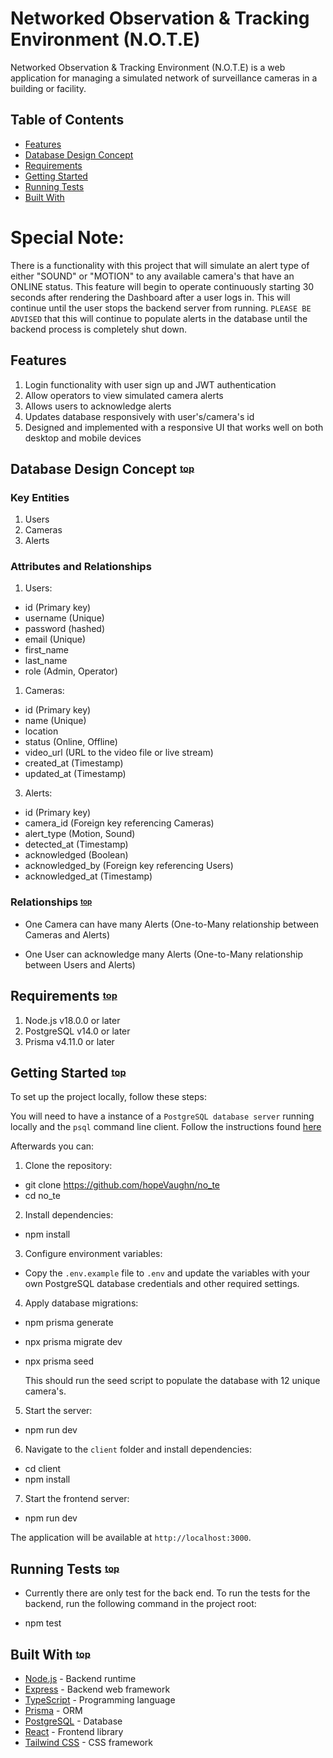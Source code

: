 # Networked Observation & Tracking Environment (N.O.T.E)

Networked Observation & Tracking Environment (N.O.T.E) is a web application for managing a simulated network of surveillance cameras in a building or facility.

## Table of Contents

- [Features](#features)
- [Database Design Concept](#database-design-concept)
- [Requirements](#requirements)
- [Getting Started](#getting-started)
- [Running Tests](#running-tests)
- [Built With](#built-with)


# Special Note:

There is a functionality with this project that will simulate an alert type of either "SOUND" or "MOTION" to any available camera's that have an ONLINE status. This feature will begin to operate continuously starting 30 seconds after rendering the Dashboard after a user logs in. This will continue until the user stops the backend server from running. `PLEASE BE ADVISED` that this will continue to populate alerts in the database until the backend process is completely shut down.

## Features

1. Login functionality with user sign up and JWT authentication
2. Allow operators to view simulated camera alerts
3. Allows users to acknowledge alerts
4. Updates database responsively with user's/camera's id 
4. Designed and implemented with a responsive UI that works well on both desktop and mobile devices


## Database Design Concept <sup><sub>[top](#table-of-contents)</sub></sup>

### Key Entities 

1. Users
2. Cameras
3. Alerts

### Attributes and Relationships

1. Users:

* id (Primary key)
* username (Unique)
* password (hashed)
* email (Unique)
* first_name
* last_name
* role (Admin, Operator)

1. Cameras:

* id (Primary key)
* name (Unique)
* location
* status (Online, Offline)
* video_url (URL to the video file or live stream)
* created_at (Timestamp)
* updated_at (Timestamp)

3. Alerts:

* id (Primary key)
* camera_id (Foreign key referencing Cameras)
* alert_type (Motion, Sound)
* detected_at (Timestamp)
* acknowledged (Boolean)
* acknowledged_by (Foreign key referencing Users)
* acknowledged_at (Timestamp)

### Relationships <sup><sub>[top](#table-of-contents)</sub></sup>

* One Camera can have many Alerts (One-to-Many relationship between Cameras and Alerts)

* One User can acknowledge many Alerts (One-to-Many relationship between Users and Alerts)

## Requirements <sup><sub>[top](#table-of-contents)</sub></sup>

1. Node.js v18.0.0 or later
2. PostgreSQL v14.0 or later
3. Prisma v4.11.0 or later

## Getting Started <sup><sub>[top](#table-of-contents)</sub></sup>

To set up the project locally, follow these steps:

You will need to have a instance of a `PostgreSQL database server` running locally and the `psql` command line client. Follow the instructions found [here](https://www.prisma.io/dataguide/postgresql/setting-up-a-local-postgresql-database)

Afterwards you can:

1. Clone the repository:
  
  - git clone https://github.com/hopeVaughn/no_te
  - cd no_te

2. Install dependencies:
  
  - npm install


3. Configure environment variables:
  
  - Copy the `.env.example` file to `.env` and update the variables with your own PostgreSQL database credentials and other required settings.

4. Apply database migrations:
  
  - npm prisma generate

  - npx prisma migrate dev

  - npx prisma seed
      
      This should run the seed script to populate the database with 12 unique camera's.

5. Start the server:
  
  - npm run dev


6. Navigate to the `client` folder and install dependencies:

  - cd client
  - npm install


7. Start the frontend server:

  - npm run dev


The application will be available at `http://localhost:3000`.

## Running Tests <sup><sub>[top](#table-of-contents)</sub></sup>

  * Currently there are only test for the back end. To run the tests for the backend, run the following command in the project root:

  - npm test

## Built With <sup><sub>[top](#table-of-contents)</sub></sup>

- [Node.js](https://nodejs.org/) - Backend runtime
- [Express](https://expressjs.com/) - Backend web framework
- [TypeScript](https://www.typescriptlang.org/) - Programming language
- [Prisma](https://www.prisma.io/) - ORM
- [PostgreSQL](https://www.postgresql.org/) - Database
- [React](https://react.dev/) - Frontend library
- [Tailwind CSS](https://tailwindcss.com/) - CSS framework


